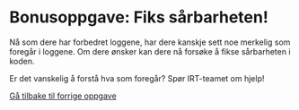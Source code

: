 # Bonusoppgave: Fiks sårbarheten!

Nå som dere har forbedret loggene, har dere kanskje sett noe merkelig som
foregår i loggene. Om dere ønsker kan dere nå forsøke å fikse sårbarheten i koden. 

Er det vanskelig å forstå hva som foregår? Spør IRT-teamet om hjelp!

[Gå tilbake til forrige oppgave](./4_fiks-loggmeldingen.md)
